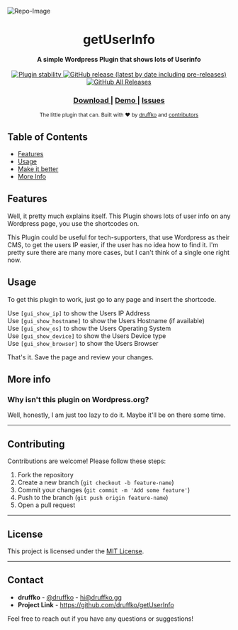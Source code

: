 ![Repo-Image](https://druffko.gg/github-images/getUserInfo.png)

<h1 align="center">getUserInfo</h1>


<div align="center">
  <strong>A simple Wordpress Plugin that shows lots of Userinfo</strong>
</div>

<br />

<div align="center">
  <!-- Stability -->
  <a href="#">
    <img src="https://img.shields.io/badge/stability-production-brightgreen.svg?style=flat-square"
      alt="Plugin stability" />
  </a>
  <!-- NPM version -->
  <a href="#">
    <img alt="GitHub release (latest by date including pre-releases)" src="https://img.shields.io/github/v/release/druffko/getUserInfo?include_prereleases&style=flat-square">
  </a>
  <!-- Downloads -->
  <a href="#">
    <img alt="GitHub All Releases" src="https://img.shields.io/github/downloads/druffko/getUserInfo/total?style=flat-square">
  </a>
</div>

<div align="center">
  <h3>
    <a href="https://github.com/druffko/getUserInfo/releases">
      Download
    </a>
    <span> | </span>
    <a href="https://wpdemo.hostedby.me/getuserinfo-demo/">
      Demo
    </a>
    <span> | </span>
    <a href="https://github.com/druffko/getUserInfo/issues">
      Issues
    </a>
  </h3>
</div>

<div align="center">
  <sub>The little plugin that can. Built with ❤︎ by
  <a href="https://druffko.gg">druffko</a> and
  <a href="https://github.com/druffko/getUserInfo/graphs/contributors">
    contributors
  </a>
</div>

## Table of Contents
- [Features](#features)
- [Usage](#usage)
- [Make it better](#make-it-better)
- [More Info](#more-info)


## Features
Well, it pretty much explains itself. This Plugin shows lots of user info on any Wordpress page, you use the shortcodes on.

This Plugin could be useful for tech-supporters, that use Wordpress as their CMS, to get the users IP easier, if the user has no idea how to find it. I'm pretty sure there are many more cases, but I can't think of a single one right now.

## Usage
To get this plugin to work, just go to any page and insert the shortcode.

Use <code>[gui_show_ip]</code> to show the Users IP Address<br>
Use <code>[gui_show_hostname]</code> to show the Users Hostname (if available)<br>
Use <code>[gui_show_os]</code> to show the Users Operating System<br>
Use <code>[gui_show_device]</code> to show the Users Device type<br>
Use <code>[gui_show_browser]</code> to show the Users Browser<br>

That's it. Save the page and review your changes.

## More info
### Why isn't this plugin on Wordpress.org?
Well, honestly, I am just too lazy to do it. Maybe it'll be on there some time.

---

## Contributing

Contributions are welcome! Please follow these steps:

1. Fork the repository
2. Create a new branch (`git checkout -b feature-name`)
3. Commit your changes (`git commit -m 'Add some feature'`)
4. Push to the branch (`git push origin feature-name`)
5. Open a pull request

---

## License

This project is licensed under the [MIT License](LICENSE).

---

## Contact

- **druffko** - [@druffko](https://twitter.com/druffko) - hi@druffko.gg
- **Project Link** - https://github.com/druffko/getUserInfo

Feel free to reach out if you have any questions or suggestions!
